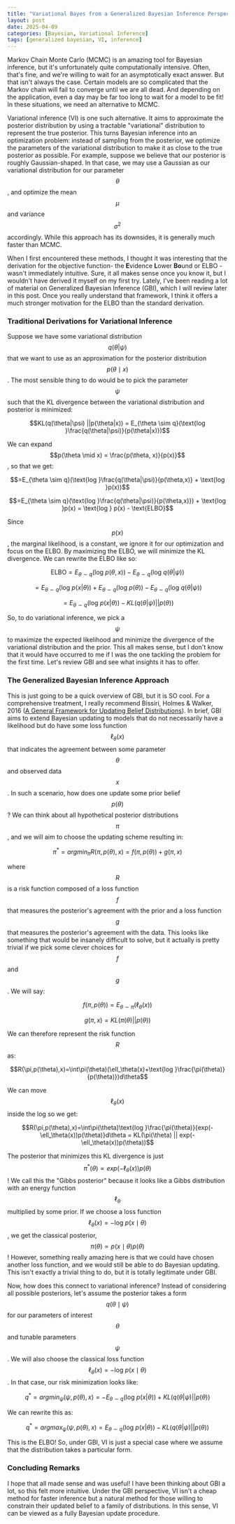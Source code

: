 ```yaml
---
title: "Variational Bayes from a Generalized Bayesian Inference Perspective"
layout: post
date: 2025-04-09
categories: [Bayesian, Variational Inference]
tags: [generalized bayesian, VI, inference]
---
```

<script type="text/javascript"
  id="MathJax-script"
  async
  src="https://cdn.jsdelivr.net/npm/mathjax@3/es5/tex-mml-chtml.js">
</script>

Markov Chain Monte Carlo (MCMC) is an amazing tool for Bayesian inference, but it's unfortunately quite computationally intensive. Often, that's fine, and we're willing to wait for an asymptotically exact answer. But that isn't always the case. Certain models are so complicated that the Markov chain will fail to converge until we are all dead. And depending on the application, even a day may be far too long to wait for a model to be fit! In these situations, we need an alternative to MCMC.

Variational inference (VI) is one such alternative. It aims to approximate the posterior distribution by using a tractable "variational" distribution to represent the true posterior. This turns Bayesian inference into an optimization problem: instead of sampling from the posterior, we optimize the parameters of the variational distribution to make it as close to the true posterior as possible. For example, suppose we believe that our posterior is roughly Gaussian-shaped. In that case, we may use a Gaussian as our variational distribution for our parameter $$\theta$$, and optimize the mean $$\mu$$ and variance $$\sigma^2$$ accordingly. While this approach has its downsides, it is generally much faster than MCMC.

When I first encountered these methods, I thought it was interesting that the derivation for the objective function- the **E**vidence **L**ower **Bo**und or ELBO - wasn't immediately intuitive. Sure, it all makes sense once you know it, but I wouldn't have derived it myself on my first try. Lately, I've been reading a lot of material on Generalized Bayesian Inference (GBI), which I will review later in this post. Once you really understand that framework, I think it offers a much stronger motivation for the ELBO than the standard derivation.
### Traditional Derivations for Variational Inference
Suppose we have some variational distribution $$q(\theta | \psi)$$ that we want to use as an approximation for the posterior distribution $$p(\theta\mid x)$$. The most sensible thing to do would be to pick the parameter $$\psi$$ such that the KL divergence between the variational distribution and posterior is minimized:

$$KL(q(\theta|\psi) ||p(\theta|x)) = E_{\theta \sim q}(\text{log }\frac{q(\theta|\psi)}{p(\theta|x)})$$

We can expand $$p(\theta \mid x) = \frac{p(\theta, x)}{p(x)}$$, so that we get:

$$=E_{\theta \sim q}(\text{log }\frac{q(\theta|\psi)}{p(\theta,x)} + \text{log }p(x))$$

$$=E_{\theta \sim q}(\text{log }\frac{q(\theta|\psi)}{p(\theta,x)}) + \text{log }p(x) = \text{log } p(x) - \text{ELBO}$$

Since $$p(x)$$, the marginal likelihood, is a constant, we ignore it for our optimization and focus on the ELBO. By maximizing the ELBO, we will minimize the KL divergence. We can rewrite the ELBO like so:

$$\text{ELBO} = E_{\theta\sim q}(\text{log } p(\theta,x)) - E_{\theta\sim q}(\text{log } q(\theta|\psi))$$

$$= E_{\theta \sim q}(\text{log }p(x|\theta)) + E_{\theta\sim q}(\text{log } p(\theta)) - E_{\theta\sim q}(\text{log } q(\theta|\psi))$$

$$= E_{\theta \sim q}(\text{log }p(x|\theta)) - KL(q(\theta|\psi) || p(\theta))$$

So, to do variational inference, we pick a $$\psi$$ to maximize the expected likelihood and minimize the divergence of the variational distribution and the prior. This all makes sense, but I don't know that it would have occurred to me if I was the one tackling the problem for the first time. Let's review GBI and see what insights it has to offer.
### The Generalized Bayesian Inference Approach
This is just going to be a quick overview of GBI, but it is SO cool. For a comprehensive treatment, I really recommend Bissiri, Holmes & Walker, 2016 ([A General Framework for Updating Belief Distributions](https://arxiv.org/abs/1306.6430)). In brief, GBI aims to extend Bayesian updating to models that do not necessarily have a likelihood but do have some loss function $$\ell_\theta(x)$$ that indicates the agreement between some parameter $$\theta$$ and observed data $$x$$. In such a scenario, how does one update some prior belief $$p(\theta)$$? We can think about all hypothetical posterior distributions $$\pi$$, and we will aim to choose the updating scheme resulting in:

$$\pi^* = argmin_\pi R(\pi, p(\theta), x)=f(\pi,p(\theta)) + g(\pi,x)$$

where $$R$$ is a risk function composed of a loss function $$f$$ that measures the posterior's agreement with the prior and a loss function $$g$$ that measures the posterior's agreement with the data. This looks like something that would be insanely difficult to solve, but it actually is pretty trivial if we pick some clever choices for $$f$$ and $$g$$. We will say:

$$f(\pi,p(\theta))=E_{\theta\sim\pi}(\ell_\theta(x))$$

$$g(\pi,x)=KL(\pi(\theta)||p(\theta))$$

We can therefore represent the risk function $$R$$ as:

$$R(\pi,p(\theta),x)=\int\pi(\theta)(\ell_\theta(x)+\text{log }\frac{\pi(\theta)}{p(\theta)})d\theta$$

We can move $$\ell_\theta(x)$$ inside the log so we get:

$$R(\pi,p(\theta),x)=\int\pi(\theta)\text{log }\frac{\pi(\theta)}{exp(-\ell_\theta(x))p(\theta)}d\theta = KL(\pi(\theta) || exp(-\ell_\theta(x))p(\theta))$$

The posterior that minimizes this KL divergence is just $$\pi^*(\theta) \propto exp(-\ell_\theta(x))p(\theta)$$! We call this the "Gibbs posterior" because it looks like a Gibbs distribution with an energy function $$\ell_\theta$$ multiplied by some prior. If we choose a loss function $$\ell_\theta(x) = - \text{log } p(x\mid\theta)$$, we get the classical posterior, $$\pi(\theta) \propto p(x\mid\theta)p(\theta)$$! However, something really amazing here is that we could have chosen another loss function, and we would still be able to do Bayesian updating. This isn't exactly a trivial thing to do, but it is totally legitimate under GBI.

Now, how does this connect to variational inference? Instead of considering all possible posteriors, let's assume the posterior takes a form $$q(\theta\mid\psi)$$ for our parameters of interest $$\theta$$ and tunable parameters $$\psi$$. We will also choose the classical loss function $$\ell_\theta(x) = -\text{log } p(x\mid\theta)$$. In that case, our risk minimization looks like:

$$q^*=argmin_\psi(\psi,p(\theta),x) = - E_{\theta\sim q}(\text{log } p(x|\theta)) + KL(q(\theta|\psi)||p(\theta))$$

We can rewrite this as:

$$q^*=argmax_\psi(\psi, p(\theta), x)=E_{\theta\sim q}(\text{log } p(x|\theta)) - KL(q(\theta|\psi)||p(\theta))$$

This is the ELBO! So, under GBI, VI is just a special case where we assume that the distribution takes a particular form.
### Concluding Remarks
I hope that all made sense and was useful! I have been thinking about GBI a lot, so this felt more intuitive. Under the GBI perspective, VI isn't a cheap method for faster inference but a natural method for those willing to constrain their updated belief to a family of distributions. In this sense, VI can be viewed as a fully Bayesian update procedure.
